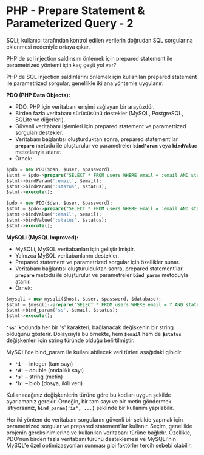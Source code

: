 # PHP - Prepare Statement & Parameterized Query - 2

SQLi;  kullanıcı tarafından kontrol edilen verilerin doğrudan SQL sorgularına eklenmesi nedeniyle ortaya çıkar.

PHP'de sql injection saldırısını önlemek için prepared statement ile parametrized yöntemi için kaç çeşit yol var?

PHP'de SQL injection saldırılarını önlemek için kullanılan prepared statement ile parametrized sorgular, genellikle iki ana yöntemle uygulanır:

**PDO (PHP Data Objects):**

- PDO, PHP için veritabanı erişimi sağlayan bir arayüzdür.
- Birden fazla veritabanı sürücüsünü destekler (MySQL, PostgreSQL, SQLite ve diğerleri).
- Güvenli veritabanı işlemleri için prepared statement ve parametrized sorguları destekler.
- Veritabanı bağlantısı oluşturduktan sonra, prepared statement'lar **`prepare`** metodu ile oluşturulur ve parametreler **`bindParam`** veya **`bindValue`** metotlarıyla atanır.
- Örnek:

```sql
$pdo = new PDO($dsn, $user, $password);
$stmt = $pdo->prepare("SELECT * FROM users WHERE email = :email AND status=:status");
$stmt->bindParam(':email', $email);
$stmt->bindParam(':status', $status);
$stmt->execute();

$pdo = new PDO($dsn, $user, $password);
$stmt = $pdo->prepare("SELECT * FROM users WHERE email = :email AND status=:status");
$stmt->bindValue(':email', $email);
$stmt->bindValue(':status', $status);
$stmt->execute();
```

**MySQLi (MySQL Improved):**

- MySQLi, MySQL veritabanları için geliştirilmiştir.
- Yalnızca MySQL veritabanlarını destekler.
- Prepared statement ve parametrized sorgular için özellikler sunar.
- Veritabanı bağlantısı oluşturulduktan sonra, prepared statement'lar **`prepare`** metodu ile oluşturulur ve parametreler **`bind_param`** metoduyla atanır.
- Örnek:

```sql
$mysqli = new mysqli($host, $user, $password, $database);
$stmt = $mysqli->prepare("SELECT * FROM users WHERE email = ? AND status=?");
$stmt->bind_param('ss', $email, $status);
$stmt->execute();

```

**`'ss'`** kodunda her bir 's' karakteri, bağlanacak değişkenin bir string olduğunu gösterir. Dolayısıyla bu örnekte, hem **`$email`** hem de **`$status`** değişkenleri için string türünde olduğu belirtilmiştir.

MySQLi'de bind_param ile kullanılabilecek veri türleri aşağıdaki gibidir:

- **`'i'`** – integer (tam sayı)
- **`'d'`** – double (ondalıklı sayı)
- **`'s'`** – string (metin)
- **`'b'`** – blob (dosya, ikili veri)

Kullanacağınız değişkenlerin türüne göre bu kodları uygun şekilde ayarlamanız gerekir. Örneğin, bir tam sayı ve bir metin göndermek istiyorsanız, **`bind_param('is', ...)`** şeklinde bir kullanım yapılabilir.

Her iki yöntem de veritabanı sorgularını güvenli bir şekilde yapmak için parametrized sorgular ve prepared statement'lar kullanır. Seçim, genellikle projenin gereksinimlerine ve kullanılan veritabanı türüne bağlıdır. Özellikle, PDO'nun birden fazla veritabanı türünü desteklemesi ve MySQLi'nin MySQL'e özel optimizasyonları sunması gibi faktörler tercih sebebi olabilir.